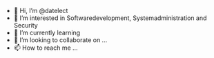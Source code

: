 - 👋 Hi, I’m @datelect
- 👀 I’m interested in Softwaredevelopment, Systemadministration and Security
- 🌱 I’m currently learning 
- 💞️ I’m looking to collaborate on ...
- 📫 How to reach me ...

<!---
datelect/datelect is a ✨ special ✨ repository because its `README.md` (this file) appears on your GitHub profile.
You can click the Preview link to take a look at your changes.
--->
